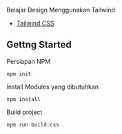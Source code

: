 Belajar Design Menggunakan Tailwind

- [Tailwind CSS](https://tailwindcss.com/)

## Gettng Started

Persiapan NPM

```
npm init
```

Install Modules yang dibutuhkan

```
npm install
```

Build project

```
npm run build:css
```
